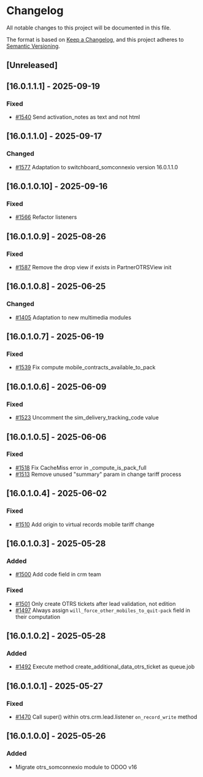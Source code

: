 # Changelog
All notable changes to this project will be documented in this file.

The format is based on [Keep a Changelog](https://keepachangelog.com/en/1.0.0/),
and this project adheres to [Semantic Versioning](https://semver.org/spec/v2.0.0.html).

## [Unreleased]
## [16.0.1.1.1] - 2025-09-19
### Fixed
- [#1540](https://git.coopdevs.org/coopdevs/som-connexio/odoo-somconnexio/-/merge_requests/1540) Send activation_notes as text and not html

## [16.0.1.1.0] - 2025-09-17
### Changed
- [#1577](https://git.coopdevs.org/coopdevs/som-connexio/odoo-somconnexio/-/merge_requests/1577) Adaptation to switchboard_somconnexio version 16.0.1.1.0

## [16.0.1.0.10] - 2025-09-16
### Fixed
- [#1566](https://git.coopdevs.org/coopdevs/som-connexio/odoo-somconnexio/-/merge_requests/1566) Refactor listeners

## [16.0.1.0.9] - 2025-08-26
### Fixed
- [#1587](https://git.coopdevs.org/coopdevs/som-connexio/odoo-somconnexio/-/merge_requests/1587) Remove the drop view if exists in PartnerOTRSView init

## [16.0.1.0.8] - 2025-06-25
### Changed
- [#1405](https://git.coopdevs.org/coopdevs/som-connexio/odoo-somconnexio/-/merge_requests/1405) Adaptation to new multimedia modules

## [16.0.1.0.7] - 2025-06-19
### Fixed
- [#1539](https://git.coopdevs.org/coopdevs/som-connexio/odoo-somconnexio/-/merge_requests/1539) Fix compute mobile_contracts_available_to_pack

## [16.0.1.0.6] - 2025-06-09
### Fixed
- [#1523](https://git.coopdevs.org/coopdevs/som-connexio/odoo-somconnexio/-/merge_requests/1523) Uncomment the sim_delivery_tracking_code value

## [16.0.1.0.5] - 2025-06-06
### Fixed
- [#1518](https://git.coopdevs.org/coopdevs/som-connexio/odoo-somconnexio/-/merge_requests/1518) Fix CacheMiss error in _compute_is_pack_full
- [#1513](https://git.coopdevs.org/coopdevs/som-connexio/odoo-somconnexio/-/merge_requests/1513) Remove unused "summary" param in change tariff process

## [16.0.1.0.4] - 2025-06-02
### Fixed
- [#1510](https://git.coopdevs.org/coopdevs/som-connexio/odoo/odoo-somconnexio/-/merge_requests/1510) Add origin to virtual records mobile tariff change

## [16.0.1.0.3] - 2025-05-28
### Added
- [#1500](https://git.coopdevs.org/coopdevs/som-connexio/odoo/odoo-somconnexio/-/merge_requests/1500) Add code field in crm team

### Fixed
- [#1501](https://git.coopdevs.org/coopdevs/som-connexio/odoo-somconnexio/-/merge_requests/1501) Only create OTRS tickets after lead validation, not edition
- [#1497](https://git.coopdevs.org/coopdevs/som-connexio/odoo-somconnexio/-/merge_requests/1497) Always assign `will_force_other_mobiles_to_quit-pack` field in their computation

## [16.0.1.0.2] - 2025-05-28
### Added
- [#1492](https://git.coopdevs.org/coopdevs/som-connexio/odoo-somconnexio/-/merge_requests/1492) Execute method create_additional_data_otrs_ticket as queue.job

## [16.0.1.0.1] - 2025-05-27
### Fixed
- [#1470](https://git.coopdevs.org/coopdevs/som-connexio/odoo-somconnexio/-/merge_requests/1470) Call super() within otrs.crm.lead.listener `on_record_write` method

## [16.0.1.0.0] - 2025-05-26
### Added
- Migrate otrs_somconnexio module to ODOO v16
